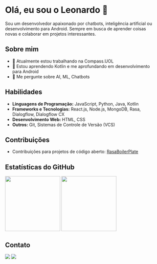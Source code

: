 # Olá, eu sou o Leonardo 👋

Sou um desenvolvedor apaixonado por chatbots, inteligência artificial ou desenvolvimento para Android. Sempre em busca de aprender coisas novas e colaborar em projetos interessantes.

## Sobre mim

- 🔭 Atualmente estou trabalhando na Compass.UOL
- 🌱 Estou aprendendo Kotlin e me aprofundando em desenvolvimento para Android
- 💬 Me pergunte sobre AI, ML, Chatbots

## Habilidades

- **Linguagens de Programação:** JavaScript, Python, Java, Kotlin
- **Frameworks e Tecnologias:** React.js, Node.js, MongoDB, Rasa, Dialogflow, Dialogflow CX
- **Desenvolvimento Web:** HTML, CSS
- **Outros:** Git, Sistemas de Controle de Versão (VCS)

## Contribuições

- Contribuições para projetos de código aberto: [RasaBoilerPlate](https://github.com/lappis-unb/rasa-ptbr-boilerplate)

## Estatísticas do GitHub
<p align="left">
  
<img height="180" src="https://github-readme-stats.vercel.app/api?username=Leo0liveira&theme=dracula&show_icons=true&count_private=true&include_all_commits=true&hide_rank=true"/>
<img height="180" src="https://github-readme-stats.vercel.app/api/top-langs/?username=Leo0liveira&layout=compact&langs_count=16&theme=dracula"/>
</p>

## Contato

<a href = "mailto:lfofreitas@gmail.com"><img src="https://img.shields.io/badge/-Gmail-%23333?style=for-the-badge&logo=gmail&logoColor=white" target="_blank"></a>
<a href="https://www.linkedin.com/in/leonardo-oliveira-freitas/" target="_blank"><img src="https://img.shields.io/badge/-LinkedIn-%230077B5?style=for-the-badge&logo=linkedin&logoColor=white" target="_blank"></a>
